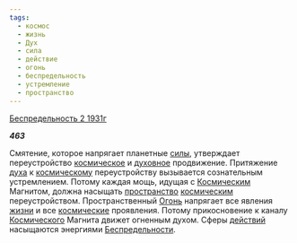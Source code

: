 ```yaml
---
tags:
  - космос
  - жизнь
  - Дух
  - сила
  - действие
  - огонь
  - беспредельность
  - устремление
  - пространство
---
```

[Беспредельность 2 1931г](https://127.0.0.1:4002/agni/1931)

___463___

Смятение, которое напрягает планетные [силы](../../../tags/#сила), утверждает переустройство [космическое](../../../tags/#космос) и [духовное](../../../tags/#Дух) продвижение. Притяжение [духа](../../../tags/#Дух) к [космическому](../../../tags/#космос) переустройству вызывается сознательным устремлением. Потому каждая мощь, идущая с [Космическим](../../../tags/#космос) Магнитом, должна насыщать [пространство](../../../tags/#пространство) [космическим](../../../tags/#космос) переустройством. Пространственный [Огонь](../../../tags/#огонь) напрягает все явления [жизни](../../../tags/#жизнь) и все [космические](../../../tags/#космос) проявления. Потому прикосновение к каналу [Космического](../../../tags/#космос) Магнита движет огненным духом. Сферы [действий](../../../tags/#действие) насыщаются энергиями [Беспредельности](../../../tags/#беспредельность).   

